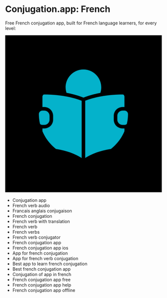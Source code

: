 # Conjugation.app: French

Free French conjugation app, built&nbsp;for French language learners, for every level:

![Drag Racing](https://github.com/Conjugation/Conjugation/blob/bbedd40d98665499edf1b8ee83bd30cd3e9fd3c7/assets/img/logo.png)

- Conjugation app
- French verb audio
- Francais anglais conjugaison
- French conjugation
- French verb with translation
- French verb
- French verbs
- French verb conjugator
- French conjugation app
- French conjugation app ios
- App for french conjugation
- App for french verb conjugation
- Best app to learn french conjugation
- Best french conjugation app
- Conjugation of app in french
- French conjugation app free
- French conjugation app help
- French conjugation app offline